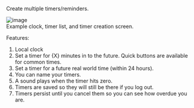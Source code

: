 Create multiple timers/reminders.

![image](https://github.com/RaraProjects/kookoo/assets/72292212/22edb70c-c36d-4442-bd9d-df4f218f0c81)<br>
Example clock, timer list, and timer creation screen.

Features: 
1. Local clock
2. Set a timer for {X} minutes in to the future. Quick buttons are available for common times.
3. Set a timer for a future real world time (within 24 hours).
4. You can name your timers.
5. A sound plays when the timer hits zero.
6. Timers are saved so they will still be there if you log out.
7. Timers persist until you cancel them so you can see how overdue you are.
